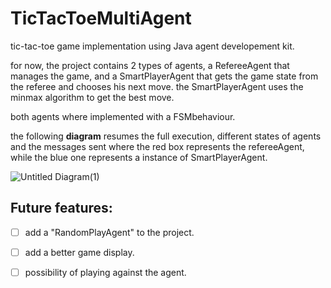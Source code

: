 # TicTacToeMultiAgent
tic-tac-toe game implementation using Java agent developement kit.

for now, the project contains 2 types of agents, a RefereeAgent that manages the game, and a SmartPlayerAgent that gets the game state from the referee and chooses his next move. the SmartPlayerAgent uses the minmax algorithm to get the best move.

both agents where implemented with a  FSMbehaviour. 

the following **diagram** resumes the full execution, different states of agents and the messages sent where the red box represents the refereeAgent, while the blue one represents a instance of SmartPlayerAgent.


![Untitled Diagram(1)](https://user-images.githubusercontent.com/24865594/85948058-d035dd00-b94e-11ea-90c0-7ae3ddc7f6b0.png)

## Future features:

- [ ] add a "RandomPlayAgent" to the project.
- [ ] add a better game display.
- [ ] possibility of playing against the agent.



